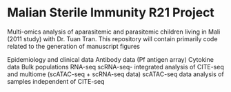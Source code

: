# Malian Sterile Immunity R21 Project
 Multi-omics analysis of aparasitemic and parasitemic children living in Mali (2011 study) with Dr. Tuan Tran. This repository will contain primarily code related to the generation of manuscript figures

Epidemiology and clinical data 
Antibody data (Pf antigen array)
Cytokine data
Bulk populations RNA-seq
scRNA-seq- integrated analysis of CITE-seq and multiome (scATAC-seq + scRNA-seq data)
scATAC-seq data analysis of samples independent of CITE-seq